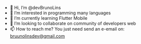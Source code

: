 - 👋 Hi, I’m @devBrunoLins
- 👀 I’m interested in programming many languages
- 🌱 I’m currently learning Flutter Mobile
- 💞️ I’m looking to collaborate on community of developers web
- 📫 How to reach me? You just need send an e-email on: bruunolinsdev@gmail.com

<!---
devBrunoLins/devBrunoLins is a ✨ special ✨ repository because its `README.md` (this file) appears on your GitHub profile.
You can click the Preview link to take a look at your changes.
--->
